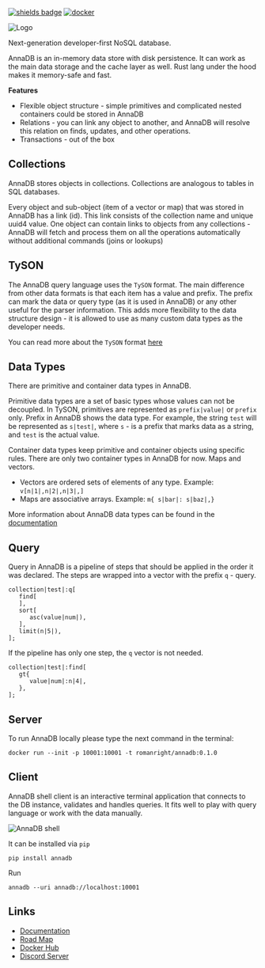 [![shields badge](https://shields.io/badge/-docs-blue)](https://annadb.dev/)
[![docker](https://img.shields.io/docker/v/romanright/annadb)](https://hub.docker.com/repository/docker/romanright/annadb)

![Logo](https://raw.githubusercontent.com/roman-right/AnnaDB/main/docs/build/assets/img/logo_colored.svg?token=GHSAT0AAAAAABXADZHTHTTD4UZR3G6P2J5GYXRFT7Q)

Next-generation developer-first NoSQL database.

AnnaDB is an in-memory data store with disk persistence. It can work as the main data storage and the cache layer as well. Rust lang under the hood makes it memory-safe and fast.

**Features**

- Flexible object structure - simple primitives and complicated nested containers could be stored in AnnaDB
- Relations - you can link any object to another, and AnnaDB will resolve this relation on finds, updates, and other operations.
- Transactions - out of the box

## Collections

AnnaDB stores objects in collections. Collections are analogous to tables in SQL databases. 

Every object and sub-object (item of a vector or map) that was stored in AnnaDB has a link (id). This link consists of the collection name and unique uuid4 value. One object can contain links to objects from any collections - AnnaDB will fetch and process them on all the operations automatically without additional commands (joins or lookups)

## TySON

The AnnaDB query language uses the `TySON` format. The main difference from other data formats is that each item has a value and prefix. The prefix can mark the data or query type (as it is used in AnnaDB) or any other useful for the parser information. This adds more flexibility to the data structure design - it is allowed to use as many custom data types as the developer needs.

You can read more about the `TySON` format [here](https://github.com/roman-right/tyson)

## Data Types

There are primitive and container data types in AnnaDB.

Primitive data types are a set of basic types whose values can not be decoupled. In TySON, primitives are represented as `prefix|value|` or `prefix` only. Prefix in AnnaDB shows the data type. For example, the string `test` will be represented as `s|test|`, where `s` - is a prefix that marks data as a string, and `test` is the actual value.

Container data types keep primitive and container objects using specific rules. There are only two container types in AnnaDB for now. Maps and vectors.

- Vectors are ordered sets of elements of any type. Example: `v[n|1|,n|2|,n|3|,]`
- Maps are associative arrays. Example: `m{ s|bar|: s|baz|,}`

More information about AnnaDB data types can be found in the [documentation](https://annadb.dev/documentation/data_types/)

## Query

Query in AnnaDB is a pipeline of steps that should be applied in the order it was declared. The steps are wrapped into a vector with the prefix `q` - query.

<pre><code><span class="prefix_primitive">collection</span>|<span class="value_primitive">test</span>|:<span class="prefix_vector">q</span>[
   <span class="prefix_vector">find</span>[
   ],
   <span class="prefix_vector">sort</span>[
      <span class="prefix_modifier">asc</span>(<span class="prefix_primitive">value</span>|<span class="value_primitive">num</span>|),
   ],
   <span class="prefix_modifier">limit</span>(<span class="prefix_number">n</span>|<span class="value_number">5</span>|),
];
</code></pre>

If the pipeline has only one step, the `q` vector is not needed.

<pre><code><span class="prefix_primitive">collection</span>|<span class="value_primitive">test</span>|:<span class="prefix_vector">find</span>[
   <span class="prefix_map">gt</span>{
      <span class="prefix_primitive">value</span>|<span class="value_primitive">num</span>|:<span class="prefix_number">n</span>|<span class="value_number">4</span>|,
   },
];
</code></pre>

## Server

To run AnnaDB locally please type the next command in the terminal:

```shell
docker run --init -p 10001:10001 -t romanright/annadb:0.1.0
```

## Client

AnnaDB shell client is an interactive terminal application that connects to the DB instance, validates and handles queries. It fits well to play with query language or work with the data manually.

![AnnaDB shell](https://raw.githubusercontent.com/roman-right/AnnaDB/0c9f00f53f21184fe166c5c70d417f0ed4bcf01b/docs/build/assets/img/shell.png)

It can be installed via `pip`

```shell
pip install annadb
```

Run

```shell
annadb --uri annadb://localhost:10001
```

## Links

- [Documentation](https://annadb.dev)
- [Road Map](https://annadb.dev/roadmap)
- [Docker Hub](https://hub.docker.com/repository/docker/romanright/annadb)
- [Discord Server](https://discord.gg/s5TUAHkqv7)